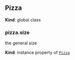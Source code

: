 <a name="Pizza"></a>
## Pizza
**Kind**: global class


<a name="Pizza+size"></a>
### pizza.size
the general size

**Kind**: instance property of [`Pizza`](#Pizza)


